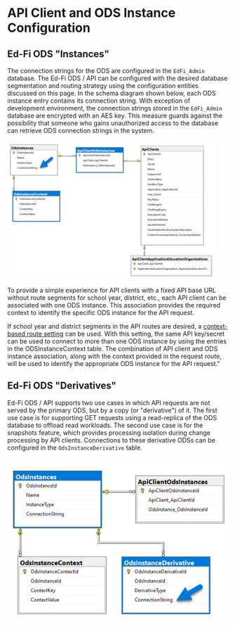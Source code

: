 # API Client and ODS Instance Configuration

## Ed-Fi ODS "Instances"

The connection strings for the ODS are configured in the `EdFi_Admin` database.
The Ed-Fi ODS / API can be configured with the desired database segmentation and
routing strategy using the configuration entities discussed on this page. In the
schema diagram shown below, each ODS instance entry contains its connection
string. With exception of development environment, the connection strings stored
in the `EdFi_Admin` database are encrypted with an AES key. This measure guards
against the possibility that someone who gains unauthorized access to the
database can retrieve ODS connection strings in the system.

![Ed-Fi ODS Instances](../../../../../static/img/reference/ods-api/image-2023-7-29_19-54-43.png)

To provide a simple experience for API clients with a fixed API base URL without
route segments for school year, district, etc., each API client can be
associated with one ODS instance. This association provides the required context
to identify the specific ODS instance for the API request.

If school year and district segments in the API routes are desired, a
[context-based route
setting](https://edfi.atlassian.net/wiki/display/ODSAPIS3V70/Context-Based+Routing+for+Year-Specific+ODS)
can be used. With this setting, the same API key/secret can be used to connect
to more than one ODS instance by using the entries in the ODSInstanceContext
table. The combination of API client and ODS instance association, along with
the context provided in the request route, will be used to identify the
appropriate ODS instance for the API request."

## Ed-Fi ODS "Derivatives"

Ed-Fi ODS / API supports two use cases in which API requests are not served by
the primary ODS, but by a copy (or "derivative") of it. The first use case is
for supporting GET requests using a read-replica of the ODS database to offload
read workloads. The second use case is for the snapshots feature, which provides
processing isolation during change processing by API clients. Connections to
these derivative ODSs can be configured in the `OdsInstanceDerivative` table.

![Ed-Fi ODS Derivatives](../../../../../static/img/reference/ods-api/image-2023-7-30_17-6-23.png)
